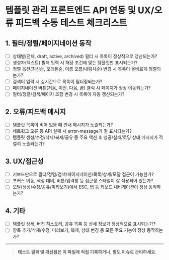 # 템플릿 관리 프론트엔드 API 연동 및 UX/오류 피드백 수동 테스트 체크리스트

## 1. 필터/정렬/페이지네이션 동작
- [ ] 상태별(전체, draft, active, archived) 필터 시 목록이 정상적으로 갱신되는가?
- [ ] 생성자(텍스트) 필터 입력 시 해당 조건에 맞는 템플릿만 표시되는가?
- [ ] 정렬 옵션(최신순, 오래된순, 이름 오름/내림차순) 변경 시 목록이 올바르게 정렬되는가?
- [ ] 검색어 입력 시 실시간으로 목록이 필터링되는가?
- [ ] 페이지네이션 버튼(처음, 이전, 다음, 끝) 클릭 시 페이지가 정상 이동되는가?
- [ ] 필터/정렬/검색/페이지 조합 변경 시 목록이 자동 갱신되는가?

## 2. 오류/피드백 메시지
- [ ] 템플릿 목록이 비어 있을 때 안내 메시지가 노출되는가?
- [ ] 네트워크 오류 등 API 실패 시 error-message가 잘 표시되는가?
- [ ] 템플릿 생성/수정/삭제/복제/공유 등 주요 액션 후 성공/실패/로딩 상태 메시지가 적절히 노출되는가?

## 3. UX/접근성
- [ ] 키보드만으로 필터/정렬/검색/페이지네이션/목록/상세/모달 접근이 가능한가?
- [ ] 포커스 이동, 색상 대비, 버튼/입력창 등 접근성 스타일이 잘 적용되어 있는가?
- [ ] 모달(생성/수정/공유/미리보기)에서 ESC, 탭 등 키보드 내비게이션이 정상 동작하는가?

## 4. 기타
- [ ] 템플릿 상세, 버전 히스토리, 공유 목록 등 상세 정보가 정상적으로 표시되는가?
- [ ] 항목 추가/삭제/수정, 미리보기, 복제, 상태 변경 등 모든 주요 기능이 정상 동작하는가?

---

> **테스트 결과 및 개선점은 이 파일에 직접 기록하거나, 별도 이슈로 관리하세요.**
